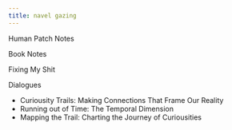 ```yaml
---
title: navel gazing
---
```


Human Patch Notes

Book Notes

Fixing My Shit

Dialogues

- Curiousity Trails: Making Connections That Frame Our Reality
- Running out of Time: The Temporal Dimension
- Mapping the Trail: Charting the Journey of Curiousities